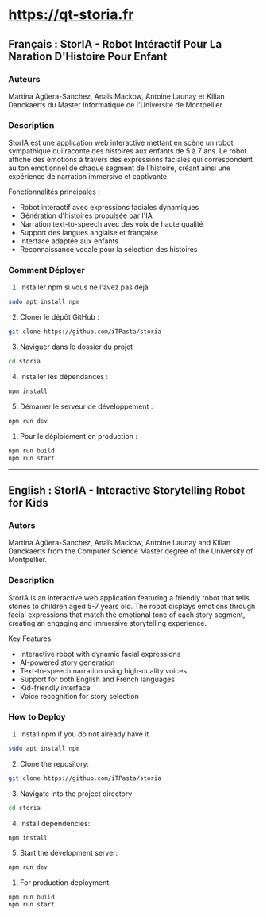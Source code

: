 # https://qt-storia.fr

## Français : StorIA - Robot Intéractif Pour La Naration D'Histoire Pour Enfant

### Auteurs

Martina Agüera-Sanchez, Anaïs Mackow, Antoine Launay et Kilian Danckaerts du Master Informatique de l'Université de Montpellier.

### Description
StorIA est une application web interactive mettant en scène un robot sympathique qui raconte des histoires aux enfants de 5 à 7 ans. Le robot affiche des émotions à travers des expressions faciales qui correspondent au ton émotionnel de chaque segment de l'histoire, créant ainsi une expérience de narration immersive et captivante.

Fonctionnalités principales :
- Robot interactif avec expressions faciales dynamiques
- Génération d'histoires propulsée par l'IA
- Narration text-to-speech avec des voix de haute qualité
- Support des langues anglaise et française
- Interface adaptée aux enfants
- Reconnaissance vocale pour la sélection des histoires

### Comment Déployer

1. Installer npm si vous ne l'avez pas déjà

```bash
sudo apt install npm
```

2. Cloner le dépôt GitHub :
```bash
git clone https://github.com/iTPasta/storia
```

3. Naviguer dans le dossier du projet
```bash
cd storia
```

4. Installer les dépendances :
```bash
npm install
```

5. Démarrer le serveur de développement :
```bash
npm run dev
```

1. Pour le déploiement en production :
```bash
npm run build
npm run start
```

---

## English : StorIA - Interactive Storytelling Robot for Kids

### Autors

Martina Agüera-Sanchez, Anaïs Mackow, Antoine Launay and Kilian Danckaerts from the Computer Science Master degree of the University of Montpellier.

### Description
StorIA is an interactive web application featuring a friendly robot that tells stories to children aged 5-7 years old. The robot displays emotions through facial expressions that match the emotional tone of each story segment, creating an engaging and immersive storytelling experience.

Key Features:
- Interactive robot with dynamic facial expressions
- AI-powered story generation
- Text-to-speech narration using high-quality voices
- Support for both English and French languages
- Kid-friendly interface
- Voice recognition for story selection

### How to Deploy

1. Install npm if you do not already have it

```bash
sudo apt install npm
```

2. Clone the repository:
```bash
git clone https://github.com/iTPasta/storia
```

3. Navigate into the project directory
```bash
cd storia
```

4. Install dependencies:
```bash
npm install
```

5. Start the development server:
```bash
npm run dev
```

1. For production deployment:
```bash
npm run build
npm run start
```
